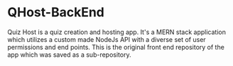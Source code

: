 # QHost-BackEnd
Quiz Host is a quiz creation and hosting app. It's a MERN stack application which utilizes a custom made NodeJs API with a diverse set of user permissions and end points.
This is the original front end repository of the app which was saved as a sub-repository.


